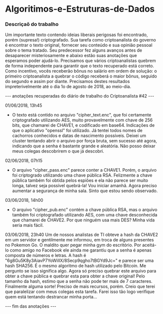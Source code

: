 # Algoritimos-e-Estruturas-de-Dados

### Descriçaõ do trabalho ###   
Um importante texto contendo ideias liberais perigosas foi encontrado, porém (supresa!) criptografado. Sua tarefa como criptoanalista do governo é encontrar o texto original, fornecer seu conteúdo e sua opinião pessoal sobre o tema tratado. Seu predecessor fez alguns avanços antes de desaparecer misteriosamente e abaixo estão suas anotações que esperamos poder ajudá-lo. Precisamos que vários criptoanalistas quebrem de forma independente para garantir que o texto recuperado está correto. Como incentivo, vocês receberão bônus no salário em ordem de solução: o primeiro criptoanalista a quebrar o código receberá o maior bônus, seguido do segundo e assim por diante. Precisamos destes resultados impreterivelmente até o dia 1o de agosto de 2018, ao meio-dia.

--- anotações recuperadas do diário de trabalho do Criptoanalista #42 ---

01/06/2018, 13h45
- O texto está contido no arquivo "cipher_text.enc", que foi certamente criptografado utilizando AES, muito provavelmente com chave de 256 bits, que chamarei de CHAVE1, e codificado em base64. Indicações de que o aplicativo "openssl" foi utilizado. Já tentei todos nomes de cachorros conhecidos e datas de nascimento possíveis. Deixei um cluster tentando abrir o arquivo por força bruta, sem sucesso até agora, indicando que a senha é bastante grande e aleatória. Não posso deixar meus colegas descobrirem o que já descobri.

02/06/2018, 07h15
- O arquivo "cipher_pass.enc" parece conter a CHAVE1. Porém, o arquivo foi criptogrado utilizando uma chave pública RSA. Felizmente a chave pública também foi obtida pelos espiões e ela não parece ser muito longa, talvez seja possível quebrá-la! Vou iniciar amanhã. Agora preciso aumentar a segurança de minha sala. Sinto que estou sendo observado.

03/06/2018, 14h00
- O arquivo "cipher_pub.enc" contém a chave pública RSA, mas o arquivo também foi criptografado utilizando AES, com uma chave desconhecida que chamarei de CHAVE2. Por que ninguém usa mais DES? Minha vida seria mais fácil. 

03/06/2018, 23h40
Um de nossos analistas de TI obteve a hash da CHAVE2 em um servidor e gentilmente me informou, em troca de alguns presentes no Pokemon Go. O maldito quer pegar minha gym do escritório. Por aceitá-lo como amigo no Facebook ele ainda me garantiu que a senha é apenas composta de números e letras. A hash é "6g8Gu5K8y3AiavP7YoWiIIX/8Secp9qgho7tBGYd9Jc=" e parece ser uma hash SHA256. É o mesmo algoritmo de hash utilizado pelo Bitcoin. Me pergunto se isso significa algo. Agora só preciso quebrar este arquivo para obter a chave pública e quebrar esta para obter a chave original! Pelo tamanho da hash, estimo que a senha não pode ter mais de 7 caracteres. Finalmente alguma sorte! Preciso de mais recursos, porém. Creio que terei que paralelizar com meus colegas esta tarefa. Farei isso tão logo verifique quem está tentando destrancar minha porta...

--- fim das anotações ---